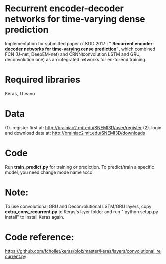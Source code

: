 # Recurrent encoder-decoder networks for time-varying dense prediction
Implementation for submitted paper of KDD 2017 : **" Recurrent encoder-decoder networks for time-varying dense prediction"**, which combined FCN (U-net, DeepEM-net) and CRNN(convolution LSTM and GRU, deconvolution one) as an integrated networks for en-to-end training.
# Required libraries
Keras, Theano
# Data
(1). register first at:
http://brainiac2.mit.edu/SNEMI3D/user/register
(2). login and download data at:
http://brainiac2.mit.edu/SNEMI3D/downloads
# Code
Run **train_predict.py** for training or prediction. To predict/train a specific model, you need change mode name acco
# Note:
To use convolutional GRU and Deconvolutional LSTM/GRU layers, copy **extra_conv_recurrent.py** to Keras's layer folder and run " python setup.py install" to install Keras again.
# Code reference:
https://github.com/fchollet/keras/blob/master/keras/layers/convolutional_recurrent.py

